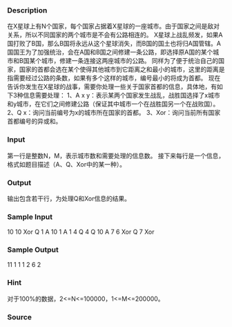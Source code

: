 
### Description
在X星球上有N个国家，每个国家占据着X星球的一座城市。由于国家之间是敌对关系，所以不同国家的两个城市是不会有公路相连的。 
X星球上战乱频发，如果A国打败了B国，那么B国将永远从这个星球消失，而B国的国土也将归A国管辖。A国国王为了加强统治，会在A国和B国之间修建一条公路，即选择原A国的某个城市和B国某个城市，修建一条连接这两座城市的公路。 
同样为了便于统治自己的国家，国家的首都会选在某个使得其他城市到它距离之和最小的城市，这里的距离是指需要经过公路的条数，如果有多个这样的城市，编号最小的将成为首都。 
现在告诉你发生在X星球的战事，需要你处理一些关于国家首都的信息，具体地，有如下3种信息需要处理： 
1、A x y：表示某两个国家发生战乱，战胜国选择了x城市和y城市，在它们之间修建公路（保证其中城市一个在战胜国另一个在战败国）。 
2、Q x：询问当前编号为x的城市所在国家的首都。 
3、Xor：询问当前所有国家首都编号的异或和。 

### Input
第一行是整数N，M，表示城市数和需要处理的信息数。 
接下来每行是一个信息，格式如题目描述（A、Q、Xor中的某一种）。 

### Output
输出包含若干行，为处理Q和Xor信息的结果。 

### Sample Input
10 10 
Xor 
Q 1 
A 10 1 
A 1 4 
Q 4 
Q 10 
A 7 6 
Xor 
Q 7 
Xor 

### Sample Output
11 
1 
1 
1 
2 
6 
2 

### Hint
对于100%的数据，2<=N<=100000，1<=M<=200000。 

### Source
